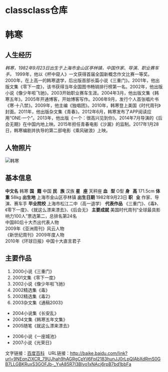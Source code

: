 # classclass仓库

# 韩寒
## 人生经历
*韩寒，1982年9月23日出生于上海市金山区亭林镇，中国作家、导演、职业赛车手。*
1999年，他以《杯中窥人》一文获得首届全国新概念作文比赛一等奖。2000年，在上高一的韩寒退学，后出版首部长篇小说《三重门》。2001年，他出版文集《零下一度》，该书获得当年全国图书畅销排行榜第一名。2002年，他出版小说《像少年啦飞驰》。2003开始职业赛车生涯。2004年3月，他出版文集《韩寒五年》。2005年开通博客，开始博客写作。2006年9月，发行个人首张唱片书《寒·十八禁》。2009年，他主编《独唱团》。2010年，韩寒登上美国《时代周刊》封面。2011年，他出版杂文集《青春》。2012年6月，韩寒发布了APP阅读应用“ONE·一个”。2013年，他出版《一个：很高兴见到你》。2014年7月导演的《后会无期》在中国内地上映。2015年担任青春电影《沙漏》的监制。2017年1月28日，韩寒编剧并执导的第二部电影《乘风破浪》上映。
## 人物照片
![韩寒](http://a1.att.hudong.com/76/75/300000764046130630755342133_950.jpg)
## 基本信息
**中文名** 韩寒 
**国    籍** 中国
**民    族** 汉族 
**星    座** 天秤座
**血    型** O型 
**身    高** 171.5cm
**体    重** 58kg 
**出生地** 上海市金山区亭林镇 
**出生日期** 1982年9月23日 
**职    业** 作家、导演、赛车手 
**毕业院校** 上海市松江二中（高一退学） 
**代表作品** 《三重门》、《毒》、《零下一度》、《就这么漂来漂去》、《后会无》 
**主要成就** 美国时代周刊“全球最具影响力100人”票选第二，总排名第24名  
             中国80后十大杰出代表人物  
             2009年《亚洲周刊》风云人物  
             《新世纪周刊》2009年度人物  
             2010年《环球日报》中国十大直言君子  
## 主要作品
1. 2000小说《三重门》
2. 2001文集《零下一度》
3. 2002小说《像少年啦飞驰》
4. 2002精选集《毒》
5. 2002精选集《毒2》
6. 2003杂文集《通稿2003》
- 2004小说集《长安乱》
- 2004文集《韩寒五年文集》
- 2005随笔《就这么漂来漂去》
+ 2006小说《一座城池》
+ 2007小说《光荣日》 

文字链接：[百度百科](http://baike.baidu.com/link?url=9NEqnZIXCR_79UJhah9hAGRgCpYjl6FpI2183hunJJ0rLpQIAbXdRmS0GB7LLGBKRuxS3GOFJb-_YvA85R7I3Blvo1xNAcj6rpB7bd1bbFa)   
URL链接：<http://baike.baidu.com/link?url=9NEqnZIXCR_79UJhah9hAGRgCpYjl6FpI2183hunJJ0rLpQIAbXdRmS0GB7LLGBKRuxS3GOFJb-_YvA85R7I3Blvo1xNAcj6rpB7bd1bbFa>
